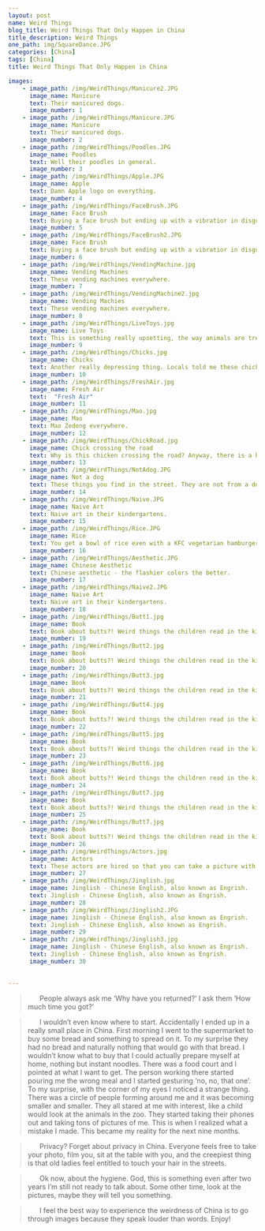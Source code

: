 ```yaml
---
layout: post
name: Weird Things
blog_title: Weird Things That Only Happen in China
title_description: Weird Things
one_path: img/SquareDance.JPG
categories: [China]  
tags: [China]
title: Weird Things That Only Happen in China

images:
    - image_path: /img/WeirdThings/Manicure2.JPG
      image_name: Manicure
      text: Their manicured dogs.  
      image_number: 1
    - image_path: /img/WeirdThings/Manicure.JPG
      image_name: Manicure
      text: Their manicured dogs.   
      image_number: 2
    - image_path: /img/WeirdThings/Poodles.JPG
      image_name: Poodles
      text: Well their poodles in general.  
      image_number: 3
    - image_path: /img/WeirdThings/Apple.JPG
      image_name: Apple
      text: Damn Apple logo on everything.
      image_number: 4
    - image_path: /img/WeirdThings/FaceBrush.JPG
      image_name: Face Brush
      text: Buying a face brush but ending up with a vibratior in disguise. 
      image_number: 5
    - image_path: /img/WeirdThings/FaceBrush2.JPG
      image_name: Face Brush
      text: Buying a face brush but ending up with a vibratior in disguise.
      image_number: 6
    - image_path: /img/WeirdThings/VendingMachine.jpg
      image_name: Vending Machines
      text: These vending machines everywhere.  
      image_number: 7
    - image_path: /img/WeirdThings/VendingMachine2.jpg
      image_name: Vending Machies
      text: These vending machines everywhere. 
      image_number: 8
    - image_path: /img/WeirdThings/LiveToys.jpg
      image_name: Live Toys
      text: This is something really upsetting, the way animals are treated by majority of people, it's like they make no difference between a living and a non living thing. 
      image_number: 9
    - image_path: /img/WeirdThings/Chicks.jpg
      image_name: Chicks
      text: Another really depressing thing. Locals told me these chicks don't live longer than a couple of days, they die from the intoxication of the chemicals in the dye. 
      image_number: 10
    - image_path: /img/WeirdThings/FreshAir.jpg
      image_name: Fresh Air
      text:  "Fresh Air"
      image_number: 11
    - image_path: /img/WeirdThings/Mao.jpg
      image_name: Mao
      text: Mao Zedong everywhere.
      image_number: 12
    - image_path: /img/WeirdThings/ChickRoad.jpg
      image_name: Chick crossing the road
      text: Why is this chicken crossing the road? Anyway, there is a huge amount of farm animals inside of the city. If you don't mind being woken up by a cock from the restaurant nearby then you should definitely visit China. 
      image_number: 13
    - image_path: /img/WeirdThings/NotAdog.JPG
      image_name: Not a dog
      text: These things you find in the street. They are not from a doggo.  
      image_number: 14
    - image_path: /img/WeirdThings/Naive.JPG
      image_name: Naive Art
      text: Naive art in their kindergartens. 
      image_number: 15
    - image_path: /img/WeirdThings/Rice.JPG
      image_name: Rice
      text: You get a bowl of rice even with a KFC vegetarian hamburger. 
      image_number: 16
    - image_path: /img/WeirdThings/Aesthetic.JPG
      image_name: Chinese Aesthetic
      text: Chinese aesthetic - the flashier colors the better. 
      image_number: 17
    - image_path: /img/WeirdThings/Naive2.JPG
      image_name: Naive Art
      text: Naive art in their kindergartens. 
      image_number: 18
    - image_path: /img/WeirdThings/Butt1.jpg
      image_name: Book
      text: Book about butts?! Weird things the children read in the kindergarten.
      image_number: 19
    - image_path: /img/WeirdThings/Butt2.jpg
      image_name: Book
      text: Book about butts?! Weird things the children read in the kindergarten.
      image_number: 20
    - image_path: /img/WeirdThings/Butt3.jpg
      image_name: Book
      text: Book about butts?! Weird things the children read in the kindergarten.
      image_number: 21
    - image_path: /img/WeirdThings/Butt4.jpg
      image_name: Book
      text: Book about butts?! Weird things the children read in the kindergarten.
      image_number: 22
    - image_path: /img/WeirdThings/Butt5.jpg
      image_name: Book
      text: Book about butts?! Weird things the children read in the kindergarten.
      image_number: 23
    - image_path: /img/WeirdThings/Butt6.jpg
      image_name: Book
      text: Book about butts?! Weird things the children read in the kindergarten.
      image_number: 24
    - image_path: /img/WeirdThings/Butt7.jpg
      image_name: Book
      text: Book about butts?! Weird things the children read in the kindergarten.
      image_number: 25
    - image_path: /img/WeirdThings/Butt7.jpg
      image_name: Book
      text: Book about butts?! Weird things the children read in the kindergarten.
      image_number: 26
    - image_path: /img/WeirdThings/Actors.jpg
      image_name: Actors
      text: These actors are hired so that you can take a picture with them, but they ask to have a picture with me instead because I am white. 
      image_number: 27
    - image_path: /img/WeirdThings/Jinglish.jpg
      image_name: Jinglish - Chinese English, also known as Engrish. 
      text: Jinglish - Chinese English, also known as Engrish. 
      image_number: 28
    - image_path: /img/WeirdThings/Jinglish2.JPG
      image_name: Jinglish - Chinese English, also known as Engrish. 
      text: Jinglish - Chinese English, also known as Engrish. 
      image_number: 29
    - image_path: /img/WeirdThings/Jinglish3.jpg
      image_name: Jinglish - Chinese English, also known as Engrish. 
      text: Jinglish - Chinese English, also known as Engrish. 
      image_number: 30

    
---
```


>&nbsp;&nbsp;&nbsp;&nbsp;&nbsp;&nbsp;People always ask me ‘Why have you returned?’ I ask them ‘How much time you got?’

>&nbsp;&nbsp;&nbsp;&nbsp;&nbsp;&nbsp;I wouldn’t even know where to start. Accidentally I ended up in a really small place in China. First morning I went to the supermarket to buy some bread and something to spread on it. To my surprise they had no bread and naturally nothing that would go with that bread. I wouldn’t know what to buy that I could actually prepare myself at home, nothing but instant noodles. There was a food court and I pointed at what I want to get. The person working there started pouring me the wrong meal and I started gesturing ‘no, no, that one’. To my surprise, with the corner of my eyes I noticed a strange thing. There was a circle of people forming around me and it was becoming smaller and smaller. They all stared at me with interest, like a child would look at the animals in the zoo. They started taking their phones out and taking tons of pictures of me. This is when I realized what a mistake I made. This became my reality for the next nine months. 

>&nbsp;&nbsp;&nbsp;&nbsp;&nbsp;&nbsp;Privacy? Forget about privacy in China. Everyone feels free to take your photo, film you, sit at the table with you, and the creepiest thing is that old ladies feel entitled to touch your hair in the streets. 

>&nbsp;&nbsp;&nbsp;&nbsp;&nbsp;&nbsp;Ok now, about the hygiene. God, this is something even after two years I’m still not ready to talk about. Some other time, look at the pictures, maybe they will tell you something. 

>&nbsp;&nbsp;&nbsp;&nbsp;&nbsp;&nbsp;I feel the best way to experience the weirdness of China is to go through images because they speak louder than words. Enjoy! 
